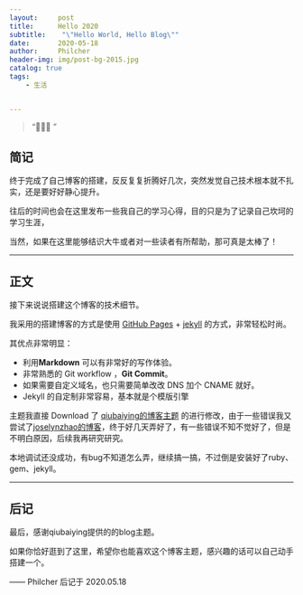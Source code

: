 ```yaml
---
layout:     post
title:      Hello 2020
subtitle:    "\"Hello World, Hello Blog\""
date:       2020-05-18
author:     Philcher
header-img: img/post-bg-2015.jpg
catalog: true
tags:
    - 生活


---
```


> “🙉🙉🙉 ”

## 简记



终于完成了自己博客的搭建，反反复复折腾好几次，突然发觉自己技术根本就不扎实，还是要好好静心提升。

往后的时间也会在这里发布一些我自己的学习心得，目的只是为了记录自己坎坷的学习生涯，

当然，如果在这里能够结识大牛或者对一些读者有所帮助，那可真是太棒了！

------

## 正文

接下来说说搭建这个博客的技术细节。

我采用的搭建博客的方式是使用 [GitHub Pages]([https://pages.github.com](https://pages.github.com/)) + [jekyll](http://jekyllcn.com/) 的方式，非常轻松时尚。

其优点非常明显：

- 利用**Markdown** 可以有非常好的写作体验。
- 非常熟悉的 Git workflow ，**Git Commit**。
- 如果需要自定义域名，也只需要简单改改 DNS 加个 CNAME 就好。
- Jekyll 的自定制非常容易，基本就是个模版引擎

主题我直接 Download 了 [qiubaiying的博客主题](http://qiubaiying.vip/) 的进行修改，由于一些错误我又尝试了[joselynzhao的博客](https://github.com/joselynzhao)，终于好几天弄好了，有一些错误不知不觉好了，但是不明白原因，后续我再研究研究。

本地调试还没成功，有bug不知道怎么弄，继续搞一搞，不过倒是安装好了ruby、gem、jekyll。

------

## 后记

最后，感谢qiubaiying提供的的blog主题。

如果你恰好逛到了这里，希望你也能喜欢这个博客主题，感兴趣的话可以自己动手搭建一个。

—— Philcher 后记于 2020.05.18